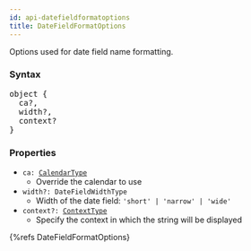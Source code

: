 ```yaml
---
id: api-datefieldformatoptions
title: DateFieldFormatOptions
---
```


Options used for date field name formatting.

### Syntax

<pre class="syntax">
object {
  ca?,
  width?,
  context?
}
</pre>

### Properties

  - <code class="def">ca: <span>[CalendarType](api-calendartype.html)</span></code>
    - Override the calendar to use
  - <code class="def">width?: <span>DateFieldWidthType</span></code>
    - Width of the date field: `'short' | 'narrow' | 'wide'`
  - <code class="def">context?: <span>[ContextType](api-contexttype.html)</span></code>
    - Specify the context in which the string will be displayed

{%refs DateFieldFormatOptions}
